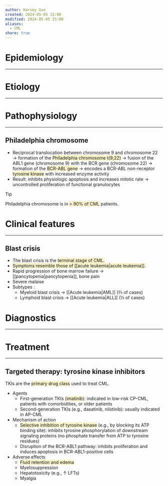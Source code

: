 ```yaml
---
author: Harvey Guo
created: 2024-05-05 15:08
modified: 2024-05-05 15:08
aliases:
  - CML
share: true
---
```

# Epidemiology
---


# Etiology
---


# Pathophysiology
---
## Philadelphia chromosome
- Reciprocal translocation between chromosome 9 and chromosome 22 → formation of the <span style="background:rgba(240, 200, 0, 0.2)">Philadelphia chromosome t(9;22)</span> → fusion of the ABL1 gene (chromosome 9) with the BCR gene (chromosome 22) → formation of the <span style="background:rgba(240, 200, 0, 0.2)">BCR-ABL gene</span> → encodes a BCR-ABL non-receptor <span style="background:rgba(240, 200, 0, 0.2)">tyrosine kinase</span> with increased enzyme activity
- Result: inhibits physiologic apoptosis and increases mitotic rate → uncontrolled proliferation of functional granulocytes
>[!tip] 
>Philadelphia chromosome is in <span style="background:rgba(240, 200, 0, 0.2)">> 90% of CML</span> patients.
# Clinical features
---
## Blast crisis
- The blast crisis is the <span style="background:rgba(240, 200, 0, 0.2)">terminal stage of CML.</span>
- <span style="background:rgba(240, 200, 0, 0.2)">Symptoms resemble those of [[acute leukemia|acute leukemia]].</span>
- Rapid progression of bone marrow failure → [[pancytopenia|pancytopenia]], bone pain
- Severe malaise
- Subtypes :
	- Myeloid blast crisis → [[Acute leukemia|AML]] (⅔ of cases)
	- Lymphoid blast crisis → [[Acute leukemia|ALL]] (⅓ of cases)
# Diagnostics
---


# Treatment
---
## Targeted therapy: tyrosine kinase inhibitors
TKIs are the <span style="background:rgba(240, 200, 0, 0.2)">primary drug class</span> used to treat CML.
- Agents
	- First-generation TKIs (<span style="background:rgba(240, 200, 0, 0.2)">imatinib</span>): indicated in low-risk CP-CML, patients with comorbidities, or older patients 
	- Second-generation TKIs (e.g., dasatinib, nilotinib): usually indicated in AP-CML
- Mechanism of action
	- <span style="background:rgba(240, 200, 0, 0.2)">Selective inhibition of tyrosine kinase</span> (e.g., by blocking its ATP binding site): inhibits tyrosine phosphorylation of downstream signaling proteins (no phosphate transfer from ATP to tyrosine residues)
	- Disruption of the BCR-ABL1 pathway: inhibits proliferation and induces apoptosis in BCR-ABL1-positive cells
- Adverse effects
	- <span style="background:rgba(240, 200, 0, 0.2)">Fluid retention and edema</span>
	- Myelosuppression
	- Hepatotoxicity (e.g., ↑ LFTs)
	- Myalgia
